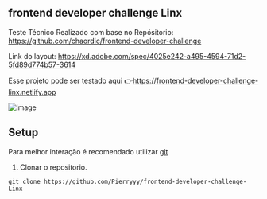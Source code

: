 ## frontend developer challenge Linx

Teste Técnico Realizado com base no Repósitorio: https://github.com/chaordic/frontend-developer-challenge

Link do layout: https://xd.adobe.com/spec/4025e242-a495-4594-71d2-5fd89d774b57-3614



Esse projeto pode ser testado aqui 👉https://frontend-developer-challenge-linx.netlify.app

![image](https://user-images.githubusercontent.com/83316323/187298055-426bf287-3e99-454d-8380-f4b282c6f682.png)


## Setup

Para melhor interação é recomendado utilizar [git](https://git-scm.com/)

1. Clonar o repositorio.

 ``` script
 git clone https://github.com/Pierryyy/frontend-developer-challenge-Linx
 ```
